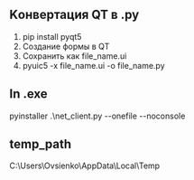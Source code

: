 ## Kонвертация QT в .py

  1. pip install pyqt5
  2. Создание формы в QT 
  3. Сохранить как file_name.ui
  4. pyuic5 -x file_name.ui -o file_name.py
   
## In .exe
  pyinstaller .\net_client.py --onefile --noconsole

## temp_path
  C:\Users\Ovsienko\AppData\Local\Temp